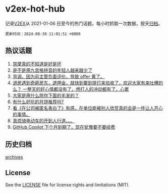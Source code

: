 # v2ex-hot-hub

 记录[V2EX](https://www.v2ex.com/)从 2021-01-06 日至今的热门话题。每小时抓取一次数据，按天[归档](archives)。

`更新时间：2024-08-30 11:01:51 +0800`

## 热议话题

1. [禁摩真的不知道是好是坏](https://www.v2ex.com/t/1068693)
1. [是不是用九宫格拼音的年轻人越来越少了](https://www.v2ex.com/t/1068662)
1. [背调，因为前主管负面评价，导致 offer 黄了。](https://www.v2ex.com/t/1068726)
1. [退房遇到奇葩房东，退押金，就快到要到提灯来验收了，欢迎大家有来吐槽的么？ 一整天的好心情都没有了，想打人的冲动都有了，心累](https://www.v2ex.com/t/1068722)
1. [大家是用什么除你下面的毛发的？](https://www.v2ex.com/t/1068847)
1. [有什么好吃的月饼推荐吗?](https://www.v2ex.com/t/1068909)
1. [看《在公司被匿名表白了》有感，在单位能被别人欣赏真的会是一件让人开心的事情。](https://www.v2ex.com/t/1068666)
1. [真烦骑电动车的开到人行道。。。](https://www.v2ex.com/t/1068663)
1. [GitHub Copilot 下个月到期了，现在犹豫要不要续费](https://www.v2ex.com/t/1068898)

## 历史归档

[archives](archives)

## License

See the [LICENSE](LICENSE) file for license rights and limitations (MIT).
